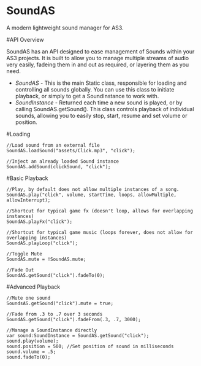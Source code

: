 SoundAS
=======

A modern lightweight sound manager for AS3. 

#API Overview

SoundAS has an API designed to ease management of Sounds within your AS3 projects. It is built to allow you to manage multiple streams of audio very easily, fadeing them in and out as required, or layering them as you need.

* _SoundAS_ - This is the main Static class, responsible for loading and controlling all sounds globally. You can use this class to initiate playback, or simply to get a SoundInstance to work with.
* _SoundInstance_ - Returned each time a new sound is played, or by calling SoundAS.getSound(). This class controls playback of individual sounds, allowing you to easily stop, start, resume and set volume or position.

#Loading

    //Load sound from an external file
    SoundAS.loadSound("assets/Click.mp3", "click");

    //Inject an already loaded Sound instance
    SoundAS.addSound(clickSound, "click");

#Basic Playback

    //Play, by default does not allow multiple instances of a song.
    SoundAS.play("click", volume, startTime, loops, allowMultiple, allowInterrupt);

    //Shortcut for typical game fx (doesn't loop, allows for overlapping instances)
    SoundAS.playFx("click");

    //Shortcut for typical game music (loops forever, does not allow for overlapping instances)
    SoundAS.playLoop("click");

    //Toggle Mute 
    SoundAS.mute = !SoundAS.mute;

    //Fade Out
    SoundAS.getSound("click").fadeTo(0);

#Advanced Playback 

    //Mute one sound
    SoundsAS.getSound("click").mute = true;

    //Fade from .3 to .7 over 3 seconds
    SoundAS.getSound("click").fadeFrom(.3, .7, 3000);

	//Manage a SoundInstance directly
    var sound:SoundInstance = SoundAS.getSound("click");
    sound.play(volume);
    sound.position = 500; //Set position of sound in milliseconds
    sound.volume = .5; 
	sound.fadeTo(0);




